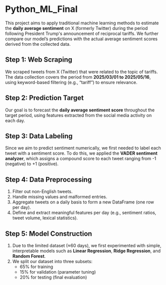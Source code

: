 # Python_ML_Final

This project aims to apply traditional machine learning methods to estimate the **daily average sentiment** on X (formerly Twitter) during the period following President Trump's announcement of reciprocal tariffs. We further compare our model’s predictions with the actual average sentiment scores derived from the collected data.

## Step 1: Web Scraping

We scraped tweets from X (Twitter) that were related to the topic of tariffs. The data collection covers the period from **2025/03/01 to 2025/05/16**, using keyword-based filtering (e.g., “tariff”) to ensure relevance.

## Step 2: Prediction Target

Our goal is to forecast the **daily average sentiment score** throughout the target period, using features extracted from the social media activity on each day.

## Step 3: Data Labeling

Since we aim to predict sentiment numerically, we first needed to label each tweet with a sentiment score. To do this, we applied the **VADER sentiment analyzer**, which assigns a compound score to each tweet ranging from -1 (negative) to +1 (positive).

## Step 4: Data Preprocessing

1. Filter out non-English tweets.
2. Handle missing values and malformed entries.
3. Aggregate tweets on a daily basis to form a new DataFrame (one row per day).
4. Define and extract meaningful features per day (e.g., sentiment ratios, tweet volume, lexical statistics).

## Step 5: Model Construction

1. Due to the limited dataset (≈60 days), we first experimented with simple, interpretable models such as **Linear Regression**, **Ridge Regression**, and **Random Forest**.
2. We split our dataset into three subsets:
   - 65% for training
   - 15% for validation (parameter tuning)
   - 20% for testing (final evaluation)
